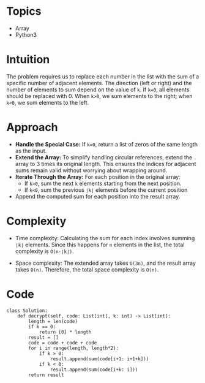 # Topics
- Array
- Python3

# Intuition
The problem requires us to replace each number in the list with the sum of a specific number of adjacent elements. The direction (left or right) and the number of elements to sum depend on the value of `k`. If `k=0`, all elements should be replaced with 0. When `k>0`, we sum elements to the right; when `k<0`, we sum elements to the left.
<!-- Describe your first thoughts on how to solve this problem. -->

# Approach
- **Handle the Special Case:** If `k=0`, return a list of zeros of the same length as the input.
- **Extend the Array:** To simplify handling circular references, extend the array to 3 times its original length. This ensures the indices for adjacent sums remain valid without worrying about wrapping around.
- **Iterate Through the Array:** For each position in the original array:
  - If `k>0`, sum the next `k` elements starting from the next position.
  - If `k<0`, sum the previous `∣k∣` elements before the current position
- Append the computed sum for each position into the result array.

<!-- Describe your approach to solving the problem. -->

# Complexity
- Time complexity: Calculating the sum for each index involves summing `∣k∣` elements. Since this happens for `n` elements in the list, the total complexity is `O(n⋅∣k∣)`.
<!-- Add your time complexity here, e.g. $$O(n)$$ -->

- Space complexity: The extended array takes `O(3n)`, and the result array takes `O(n)`. Therefore, the total space complexity is `O(n)`.
<!-- Add your space complexity here, e.g. $$O(n)$$ -->

# Code
```python3 []
class Solution:
    def decrypt(self, code: List[int], k: int) -> List[int]:
        length = len(code)
        if k == 0:
            return [0] * length
        result = []
        code = code + code + code
        for i in range(length, length*2):
            if k > 0:
                result.append(sum(code[i+1: i+1+k]))
            if k < 0:
                result.append(sum(code[i+k: i]))
        return result
```